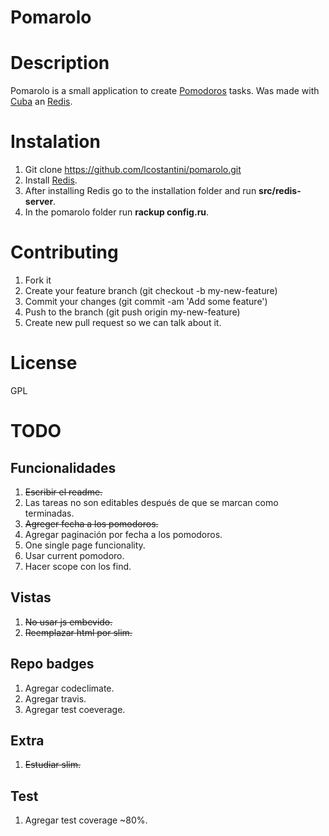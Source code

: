 Pomarolo
========

# Description

Pomarolo is a small application to create [Pomodoros](http://pomodorotechnique.com/) tasks.
Was made with [Cuba](https://github.com/soveran/cuba) an [Redis](http://redis.io/).

# Instalation

1. Git clone https://github.com/lcostantini/pomarolo.git
2. Install [Redis](http://redis.io/download).
3. After installing Redis go to the installation folder and run **src/redis-server**.
4. In the pomarolo folder run **rackup config.ru**.

# Contributing

1. Fork it
2. Create your feature branch (git checkout -b my-new-feature)
3. Commit your changes (git commit -am 'Add some feature')
4. Push to the branch (git push origin my-new-feature)
5. Create new pull request so we can talk about it.

# License

GPL

# TODO

## Funcionalidades

1. ~~Escribir el readme.~~
2. Las tareas no son editables después de que se marcan como terminadas.
3. ~~Agreger fecha a los pomodoros.~~
4. Agregar paginación por fecha a los pomodoros.
5. One single page funcionality.
6. Usar current pomodoro.
7. Hacer scope con los find.

## Vistas

1. ~~No usar js embevido.~~
2. ~~Reemplazar html por slim.~~

## Repo badges

1. Agregar codeclimate.
2. Agregar travis.
3. Agregar test coeverage.

## Extra

1. ~~Estudiar slim.~~

## Test
1. Agregar test coverage ~80%.
